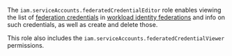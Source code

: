 The `iam.serviceAccounts.federatedCredentialEditor` role enables viewing the list of [federation credentials](../../../iam/concepts/workload-identity.md#federated-credentials) in [workload identity federations](../../../iam/concepts/workload-identity.md) and info on such credentials, as well as create and delete those.

This role also includes the `iam.serviceAccounts.federatedCredentialViewer` permissions.
